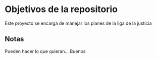# Objetivos de la repositorio

Este proyecto se encarga de manejar los planes de la liga de la justicia


## Notas
Pueden hacer lo que quieran...
Buenos 
